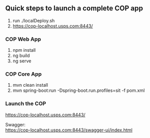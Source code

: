 ## Quick steps to launch a complete COP app
1. run ./localDeploy.sh
2. https://cop-localhost.usps.com:8443/
   
### COP Web App
1. npm install
2. ng build
3. ng serve
### COP Core App
1. mvn clean install
2. mvn spring-boot:run -Dspring-boot.run.profiles=sit -f pom.xml
### Launch the COP
https://cop-localhost.usps.com:8443/

Swagger:<br>
https://cop-localhost.usps.com:8443/swagger-ui/index.html

